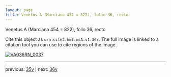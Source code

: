 ```yaml
---
layout: page
title: Venetus A (Marciana 454 = 822), folio 36, recto
---
```


Venetus A (Marciana 454 = 822), folio 36, recto

Cite this object as `urn:cite2:hmt:msA.v1:36r`.  The full image is linked to a citation tool you can use to cite regions of the image.

[![VA036RN_0037](http://www.homermultitext.org/iipsrv?IIIF=/project/homer/pyramidal/deepzoom/hmt/vaimg/2017a/VA036RN_0037.tif/full/800,/0/default.jpg)](http://www.homermultitext.org/ict2/?urn=urn:cite2:hmt:vaimg.2017a:VA036RN_0037) 

---

previous:  [35v](../35v/) | next: [36v](../36v/)